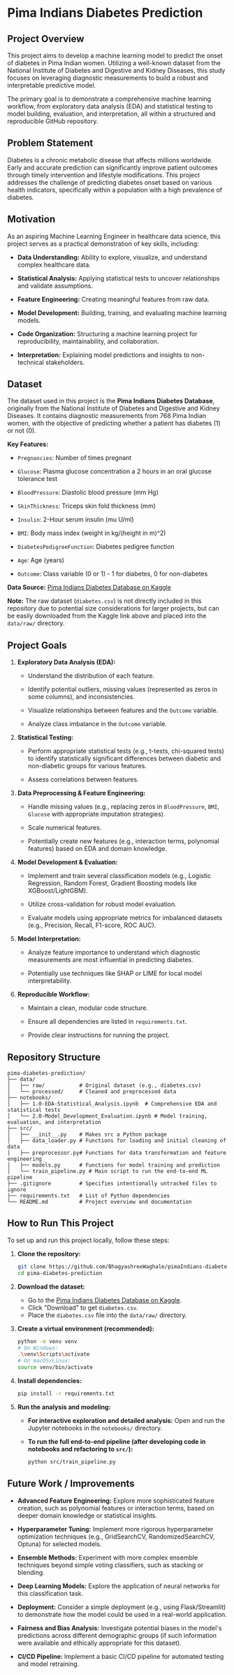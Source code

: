 # Pima Indians Diabetes Prediction

## Project Overview

This project aims to develop a machine learning model to predict the onset of diabetes in Pima Indian women. Utilizing a well-known dataset from the National Institute of Diabetes and Digestive and Kidney Diseases, this study focuses on leveraging diagnostic measurements to build a robust and interpretable predictive model.

The primary goal is to demonstrate a comprehensive machine learning workflow, from exploratory data analysis (EDA) and statistical testing to model building, evaluation, and interpretation, all within a structured and reproducible GitHub repository.

## Problem Statement

Diabetes is a chronic metabolic disease that affects millions worldwide. Early and accurate prediction can significantly improve patient outcomes through timely intervention and lifestyle modifications. This project addresses the challenge of predicting diabetes onset based on various health indicators, specifically within a population with a high prevalence of diabetes.

## Motivation

As an aspiring Machine Learning Engineer in healthcare data science, this project serves as a practical demonstration of key skills, including:

* **Data Understanding:** Ability to explore, visualize, and understand complex healthcare data.

* **Statistical Analysis:** Applying statistical tests to uncover relationships and validate assumptions.

* **Feature Engineering:** Creating meaningful features from raw data.

* **Model Development:** Building, training, and evaluating machine learning models.

* **Code Organization:** Structuring a machine learning project for reproducibility, maintainability, and collaboration.

* **Interpretation:** Explaining model predictions and insights to non-technical stakeholders.

## Dataset

The dataset used in this project is the **Pima Indians Diabetes Database**, originally from the National Institute of Diabetes and Digestive and Kidney Diseases. It contains diagnostic measurements from 768 Pima Indian women, with the objective of predicting whether a patient has diabetes (1) or not (0).

**Key Features:**

* `Pregnancies`: Number of times pregnant

* `Glucose`: Plasma glucose concentration a 2 hours in an oral glucose tolerance test

* `BloodPressure`: Diastolic blood pressure (mm Hg)

* `SkinThickness`: Triceps skin fold thickness (mm)

* `Insulin`: 2-Hour serum insulin (mu U/ml)

* `BMI`: Body mass index (weight in kg/(height in m)^2)

* `DiabetesPedigreeFunction`: Diabetes pedigree function

* `Age`: Age (years)

* `Outcome`: Class variable (0 or 1) - 1 for diabetes, 0 for non-diabetes

**Data Source:** [Pima Indians Diabetes Database on Kaggle](https://www.kaggle.com/datasets/uciml/pima-indians-diabetes-database)

**Note:** The raw dataset (`diabetes.csv`) is not directly included in this repository due to potential size considerations for larger projects, but can be easily downloaded from the Kaggle link above and placed into the `data/raw/` directory.

## Project Goals

1.  **Exploratory Data Analysis (EDA):**

    * Understand the distribution of each feature.

    * Identify potential outliers, missing values (represented as zeros in some columns), and inconsistencies.

    * Visualize relationships between features and the `Outcome` variable.

    * Analyze class imbalance in the `Outcome` variable.

2.  **Statistical Testing:**

    * Perform appropriate statistical tests (e.g., t-tests, chi-squared tests) to identify statistically significant differences between diabetic and non-diabetic groups for various features.

    * Assess correlations between features.

3.  **Data Preprocessing & Feature Engineering:**

    * Handle missing values (e.g., replacing zeros in `BloodPressure`, `BMI`, `Glucose` with appropriate imputation strategies).

    * Scale numerical features.

    * Potentially create new features (e.g., interaction terms, polynomial features) based on EDA and domain knowledge.

4.  **Model Development & Evaluation:**

    * Implement and train several classification models (e.g., Logistic Regression, Random Forest, Gradient Boosting models like XGBoost/LightGBM).

    * Utilize cross-validation for robust model evaluation.

    * Evaluate models using appropriate metrics for imbalanced datasets (e.g., Precision, Recall, F1-score, ROC AUC).

5.  **Model Interpretation:**

    * Analyze feature importance to understand which diagnostic measurements are most influential in predicting diabetes.

    * Potentially use techniques like SHAP or LIME for local model interpretability.

6.  **Reproducible Workflow:**

    * Maintain a clean, modular code structure.

    * Ensure all dependencies are listed in `requirements.txt`.

    * Provide clear instructions for running the project.

## Repository Structure

```
pima-diabetes-prediction/
├── data/
│   ├── raw/           # Original dataset (e.g., diabetes.csv)
│   └── processed/     # Cleaned and preprocessed data
├── notebooks/
│   ├── 1.0-EDA-Statistical_Analysis.ipynb  # Comprehensive EDA and statistical tests
│   └── 2.0-Model_Development_Evaluation.ipynb # Model training, evaluation, and interpretation
├── src/
│   ├── __init__.py    # Makes src a Python package
│   ├── data_loader.py # Functions for loading and initial cleaning of data
│   ├── preprocessor.py# Functions for data transformation and feature engineering
│   ├── models.py      # Functions for model training and prediction
│   └── train_pipeline.py # Main script to run the end-to-end ML pipeline
├── .gitignore         # Specifies intentionally untracked files to ignore
├── requirements.txt   # List of Python dependencies
└── README.md          # Project overview and documentation
```

## How to Run This Project

To set up and run this project locally, follow these steps:

1.  **Clone the repository:**
    ```bash
    git clone https://github.com/BhagyashreeWaghale/pimaIndians-diabetes-prediction.git
    cd pima-diabetes-prediction
    ```
2.  **Download the dataset:**
    * Go to the [Pima Indians Diabetes Database on Kaggle](https://www.kaggle.com/datasets/uciml/pima-indians-diabetes-database).
    * Click "Download" to get `diabetes.csv`.
    * Place the `diabetes.csv` file into the `data/raw/` directory.
3.  **Create a virtual environment (recommended):**
    ```bash
    python -m venv venv
    # On Windows:
    .\venv\Scripts\activate
    # On macOS/Linux:
    source venv/bin/activate
    ```
4.  **Install dependencies:**
    ```bash
    pip install -r requirements.txt
    ```
    
5.  **Run the analysis and modeling:**
    * **For interactive exploration and detailed analysis:** Open and run the Jupyter notebooks in the `notebooks/` directory.
        
    * **To run the full end-to-end pipeline (after developing code in notebooks and refactoring to `src/`):**
        ```bash
        python src/train_pipeline.py
        ```
        

## Future Work / Improvements

* **Advanced Feature Engineering:** Explore more sophisticated feature creation, such as polynomial features or interaction terms, based on deeper domain knowledge or statistical insights.

* **Hyperparameter Tuning:** Implement more rigorous hyperparameter optimization techniques (e.g., GridSearchCV, RandomizedSearchCV, Optuna) for selected models.

* **Ensemble Methods:** Experiment with more complex ensemble techniques beyond simple voting classifiers, such as stacking or blending.

* **Deep Learning Models:** Explore the application of neural networks for this classification task.

* **Deployment:** Consider a simple deployment (e.g., using Flask/Streamlit) to demonstrate how the model could be used in a real-world application.

* **Fairness and Bias Analysis:** Investigate potential biases in the model's predictions across different demographic groups (if such information were available and ethically appropriate for this dataset).

* **CI/CD Pipeline:** Implement a basic CI/CD pipeline for automated testing and model retraining.

